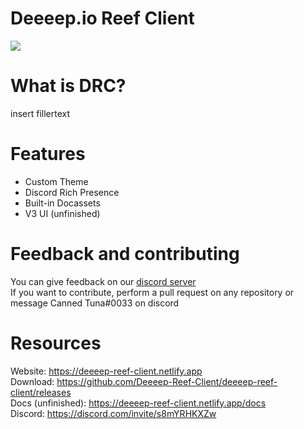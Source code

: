 # Deeeep.io Reef Client  

![](https://avatars.githubusercontent.com/u/111871339)

# What is DRC?  

insert fillertext  

# Features  

- Custom Theme  
- Discord Rich Presence  
- Built-in Docassets  
- V3 UI (unfinished)  

# Feedback and contributing  

You can give feedback on our [discord server](https://discord.com/invite/s8mYRHKXZw)  
If you want to contribute, perform a pull request on any repository or message Canned Tuna#0033 on discord  

# Resources  

Website: <https://deeeep-reef-client.netlify.app>  
Download: <https://github.com/Deeeep-Reef-Client/deeeep-reef-client/releases>  
Docs (unfinished): <https://deeeep-reef-client.netlify.app/docs>  
Discord: <https://discord.com/invite/s8mYRHKXZw>  
